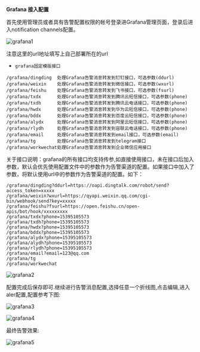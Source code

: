  **Grafana 接入配置**

首先使用管理员或者具有告警配置权限的帐号登录进Grafana管理页面，登录后进入notification channels配置。

![grafana1](https://gitee.com/feiyu563/PrometheusAlert/raw/master/doc/addchannel.png)

注意这里的url地址填写上自己部署所在的url

- `grafana固定模版接口`

```
/grafana/dingding  处理Grafana告警消息转发到钉钉接口，可选参数(ddurl)
/grafana/weixin    处理Grafana告警消息转发到微信接口，可选参数(wxurl)
/grafana/feishu    处理Grafana告警消息转发到飞书接口，可选参数(fsurl)
/grafana/txdx      处理Grafana告警消息转发到腾讯云短信接口，可选参数(phone)
/grafana/txdh      处理Grafana告警消息转发到腾讯云电话接口，可选参数(phone)
/grafana/hwdx      处理Grafana告警消息转发到华为云短信接口，可选参数(phone)
/grafana/bddx      处理Grafana告警消息转发到百度云短信接口，可选参数(phone)
/grafana/alydx     处理Grafana告警消息转发到阿里云短信接口，可选参数(phone)
/grafana/rlydh     处理Grafana告警消息转发到容联云电话接口，可选参数(phone)
/grafana/email     处理Grafana告警消息转发到email接口，可选参数(email)
/grafana/tg        处理Grafana告警消息转发到telegram接口
/grafana/workwechat处理Grafana告警消息转发到企业微信应用接口
```

关于接口说明：grafana的所有接口均支持传参,如直接使用接口，未在接口后加入参数，默认会优先使用配置文件中的参数作为告警渠道的配置。如果接口中加入了参数，将默认使用url中的参数作为告警渠道的配置。如下：

```
/grafana/dingding?ddurl=https://oapi.dingtalk.com/robot/send?access_token=xxxxx
/grafana/weixin?wxurl=https://qyapi.weixin.qq.com/cgi-bin/webhook/send?key=xxxxx
/grafana/feishu?fsurl=https://open.feishu.cn/open-apis/bot/hook/xxxxxxxxx
/grafana/txdx?phone=15395105573
/grafana/txdh?phone=15395105573
/grafana/hwdx?phone=15395105573
/grafana/bddx?phone=15395105573
/grafana/alydx?phone=15395105573
/grafana/alydh?phone=15395105573
/grafana/rlydh?phone=15395105573
/grafana/email?email=123@qq.com
/grafana/tg
/grafana/workwechat
```

![grafana2](https://gitee.com/feiyu563/PrometheusAlert/raw/master/doc/addchannel2.png)

配置完成后保存即可.继续进行告警消息配置,选择任意一个折线图,点击编辑,进入aler配置,配置参考下图:

![grafana3](https://gitee.com/feiyu563/PrometheusAlert/raw/master/doc/grafanaalert1.png)

![grafana4](https://gitee.com/feiyu563/PrometheusAlert/raw/master/doc/grafanaalert2.png)

最终告警效果:

![grafana5](https://gitee.com/feiyu563/PrometheusAlert/raw/master/doc/grafana.png)